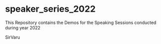 # speaker_series_2022
This Repository contains the Demos for the Speaking Sessions conducted during year 2022

SirVaru
